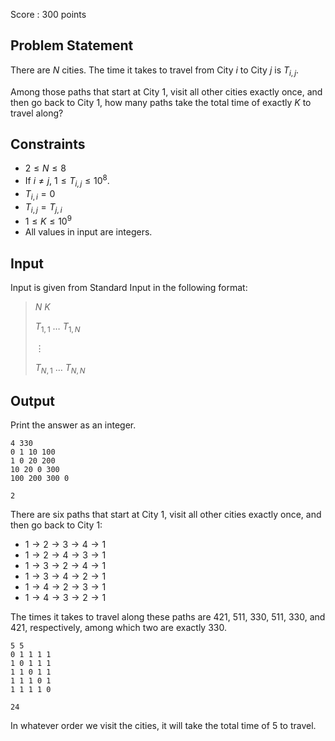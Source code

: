 Score : $300$ points

## Problem Statement

There are $N$ cities. The time it takes to travel from City $i$ to City $j$ is $T_{i, j}$.

Among those paths that start at City $1$, visit all other cities exactly once, and then go back to City $1$, how many paths take the total time of exactly $K$ to travel along?

## Constraints

- $2\leq N \leq 8$
- If $i\neq j$, $1\leq T_{i,j} \leq 10^8$.
- $T_{i,i}=0$
- $T_{i,j}=T_{j,i}$
- $1\leq K \leq 10^9$
- All values in input are integers.

## Input

Input is given from Standard Input in the following format:

> $N$ $K$
> 
> $T_{1,1}$ $\ldots$ $T_{1,N}$
> 
> $\vdots$
> 
> $T_{N,1}$ $\ldots$ $T_{N,N}$

## Output

Print the answer as an integer.

```input1
4 330
0 1 10 100
1 0 20 200
10 20 0 300
100 200 300 0
```

```output1
2
```

There are six paths that start at City $1$, visit all other cities exactly once, and then go back to City $1$:

- $1\to 2\to 3\to 4\to 1$
- $1\to 2\to 4\to 3\to 1$
- $1\to 3\to 2\to 4\to 1$
- $1\to 3\to 4\to 2\to 1$
- $1\to 4\to 2\to 3\to 1$
- $1\to 4\to 3\to 2\to 1$

The times it takes to travel along these paths are $421$, $511$, $330$, $511$, $330$, and $421$, respectively, among which two are exactly $330$.

```input2
5 5
0 1 1 1 1
1 0 1 1 1
1 1 0 1 1
1 1 1 0 1
1 1 1 1 0
```

```output2
24
```

In whatever order we visit the cities, it will take the total time of $5$ to travel.